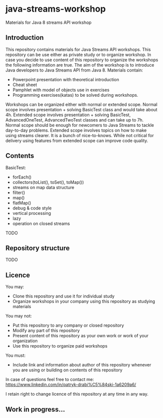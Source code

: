 # java-streams-workshop
Materials for Java 8 streams API workshop

## Introduction

This repository contains materials for Java Streams API workshops. This repository can be use either as private study or to organize workshop. In case you decide to use content of this repository to organize the workshops the following information are true. The aim of the workshop is to introduce Java developers to Java Streams API from Java 8. Materials contain:
 - Powerpoint presentation with theoretical introduction
 - Cheat sheet
 - Pamphlet with model of objects use in exercises
 - Programming exercises(katas) to be solved during workshops.
 
Workshops can be organized either with normal or extended scope. Normal scope involves presentation + solving BasicTest class and would take about 4h. Extended scope involves presentation + solving BasicTest, AdvancedOneTest, AdvancedTwoTest classes and can take up to 7h. Normal scope should be enough for newcomers to Java Streams to tackle day-to-day problems. Extended scope involves topics on how to make using streams clearer. It is a bunch of nice-to-knows. While not critical for delivery using features from extended scope can improve code quality.

## Contents

BasicTest:
* forEach()
* collectors(toList(), toSet(), toMap())
* streams on map data structure
* filter()
* map()
* flatMap()
* debug & code style
* vertical processing
* lazy
* operation on closed streams


TODO

## Repository structure

TODO         

## Licence

You may:
- Clone this repository and use it for individual study
- Organize workshops in your company using this repository as studying materials

You may not:
- Put this repository to any company or closed repository
- Modify any part of this repository
- Present content of this repository as your own work or work of your organization
- Use this repository to organize paid workshops

You must:
- Include link and information about author of this repository whenever you are using or building on contents of this repository

In case of questions feel free to contact me:
https://www.linkedin.com/in/patryk-drabi%C5%84ski-1a6209a6/

I retain right to change licence of this repository at any time in any way.

## Work in progress... ##
